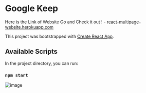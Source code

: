 # Google Keep

Here is the Link of Website Go and Check it out ! - [react-multipage-website.herokuapp.com](https://google--keep-clone.herokuapp.com/)

This project was bootstrapped with [Create React App](https://github.com/facebook/create-react-app).

## Available Scripts

In the project directory, you can run:

### `npm start`

![image](https://user-images.githubusercontent.com/87627839/185912555-234e5019-efe9-4efd-a1fa-6a17f91a480c.png)

